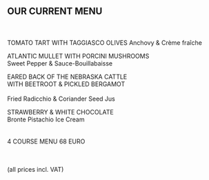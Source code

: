 ## OUR CURRENT MENU

<br>
<br>
TOMATO TART WITH TAGGIASCO OLIVES                         
Anchovy & Crème fraîche   
  
   
ATLANTIC MULLET WITH PORCINI MUSHROOMS                    
Sweet Pepper & Sauce-Bouillabaisse              
  
                                                                     
EARED BACK OF THE NEBRASKA CATTLE <br> 
WITH BEETROOT & PICKLED BERGAMOT<br>                 
Fried Radicchio & Coriander Seed Jus             
  
  
STRAWBERRY & WHITE CHOCOLATE   
Bronte Pistachio Ice Cream  
<br>
<br>
4 COURSE MENU 68 EURO<br>
<br>

<br>
(all prices incl. VAT)

